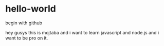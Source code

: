 # hello-world
begin with github

hey gusys
this is mojtaba and i want to learn javascript and node.js  and i want to be pro on it.
